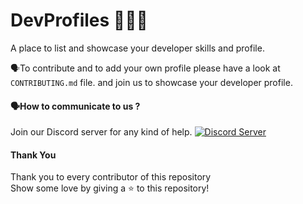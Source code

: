 # DevProfiles 👨🏽‍💻

A place to list and showcase your developer skills and profile.

🗣To contribute and to add your own profile please have a look at ```CONTRIBUTING.md``` file.
and join us to showcase your developer profile.


#### 🗣How to communicate to us ?
Join our Discord server for any kind of help. 
<a href="https://discord.com/invite/AeAjegXn6D"><img src="https://invidget.switchblade.xyz/AeAjegXn6D" alt="Discord Server"></a>

#### Thank You
Thank you to every contributor of this repository <br>Show some love by giving a ⭐ to this repository!


